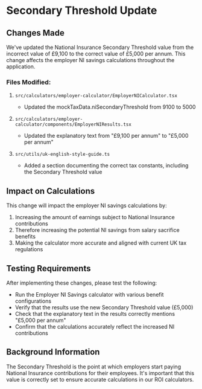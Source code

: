 # Secondary Threshold Update

## Changes Made

We've updated the National Insurance Secondary Threshold value from the incorrect value of £9,100 to the correct value of £5,000 per annum. This change affects the employer NI savings calculations throughout the application.

### Files Modified:

1. `src/calculators/employer-calculator/EmployerNICalculator.tsx`
   - Updated the mockTaxData.niSecondaryThreshold from 9100 to 5000

2. `src/calculators/employer-calculator/components/EmployerNIResults.tsx`
   - Updated the explanatory text from "£9,100 per annum" to "£5,000 per annum"
   
3. `src/utils/uk-english-style-guide.ts`
   - Added a section documenting the correct tax constants, including the Secondary Threshold value

## Impact on Calculations

This change will impact the employer NI savings calculations by:

1. Increasing the amount of earnings subject to National Insurance contributions
2. Therefore increasing the potential NI savings from salary sacrifice benefits
3. Making the calculator more accurate and aligned with current UK tax regulations

## Testing Requirements

After implementing these changes, please test the following:

- Run the Employer NI Savings calculator with various benefit configurations
- Verify that the results use the new Secondary Threshold value (£5,000)
- Check that the explanatory text in the results correctly mentions "£5,000 per annum"
- Confirm that the calculations accurately reflect the increased NI contributions

## Background Information

The Secondary Threshold is the point at which employers start paying National Insurance contributions for their employees. It's important that this value is correctly set to ensure accurate calculations in our ROI calculators.
